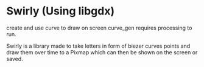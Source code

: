 # Swirly (Using libgdx)
create and use curve to draw on screen
curve_gen requires processing to run.


Swirly is a library made to take letters in form of biezer curves points and draw them over time to a Pixmap which can then be shown
on the screen or saved.

